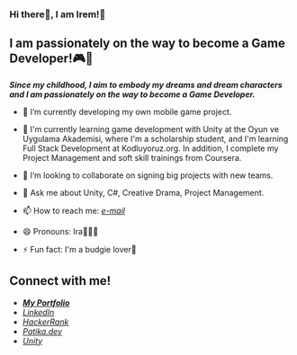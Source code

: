 ### Hi there👋, I am Irem!💫

## I am passionately on the way to become a Game Developer!🎮📱

***Since my childhood, I aim to embody my dreams and dream characters and I am passionately on the way to become a Game Developer.***

<!--
**iraska/iraska** is a ✨ _special_ ✨ repository because its `README.md` (this file) appears on your GitHub profile.

Here are some ideas to get you started:-->

- 🔭 I’m currently developing my own mobile game project.

- 🌱 I'm currently learning game development with Unity at the Oyun ve Uygulama Akademisi, where I'm a scholarship student, and I'm learning Full Stack Development at Kodluyoruz.org. In addition, I complete my Project Management and soft skill trainings from Coursera.

- 👯 I’m looking to collaborate on signing big projects with new teams.

- 💬 Ask me about Unity, C#, Creative Drama, Project Management.
- 📫 How to reach me: *[e-mail](siremturna@gmail.com)*
- 😄 Pronouns: Ira🌈🧜‍♀️
- ⚡ Fun fact: I'm a budgie lover🦜

## Connect with me!
- ***[My Portfolio](https://iraska.github.io/)***
- *[LinkedIn](www.linkedin.com/in/irem-turna)*
- *[HackerRank](https://www.hackerrank.com/iraska)*
- *[Patika.dev](https://app.patika.dev/iraska)*
- *[Unity](https://learn.unity.com/u/iremturna)*
